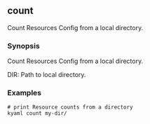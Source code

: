 ## count

Count Resources Config from a local directory.

### Synopsis

Count Resources Config from a local directory.

  DIR:
    Path to local directory.

### Examples

    # print Resource counts from a directory
    kyaml count my-dir/